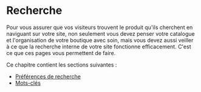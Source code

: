 # Recherche

Pour vous assurer que vos visiteurs trouvent le produit qu'ils cherchent en naviguant sur votre site, non seulement vous devez penser votre catalogue et l'organisation de votre boutique avec soin, mais vous devez aussi veiller à ce que la recherche interne de votre site fonctionne efficacement. C'est ce que ces pages vous permettent de faire.

Ce chapitre contient les sections suivantes :

* [Préférences de recherche](preferences-recherche.md)
* [Mots-clés](mots-cles.md)
